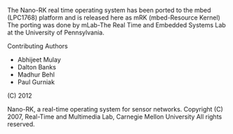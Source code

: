 The Nano-RK real time operating system has been ported to the mbed (LPC1768) platform and is released here as mRK (mbed-Resource Kernel)
The porting was done by mLab-The Real Time and Embedded Systems Lab at the University of Pennsylvania.

Contributing Authors 

- Abhijeet Mulay
- Dalton Banks
- Madhur Behl
- Paul Gurniak

(C) 2012

Nano-RK, a real-time operating system for sensor networks.
Copyright (C) 2007, Real-Time and Multimedia Lab, Carnegie Mellon University
All rights reserved.
 
 
